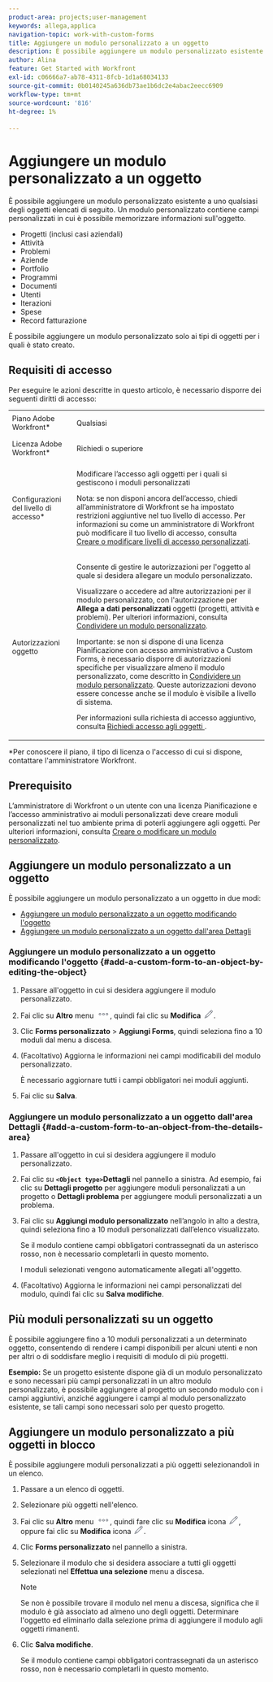 ```yaml
---
product-area: projects;user-management
keywords: allega,applica
navigation-topic: work-with-custom-forms
title: Aggiungere un modulo personalizzato a un oggetto
description: È possibile aggiungere un modulo personalizzato esistente a uno qualsiasi degli oggetti elencati di seguito. Un modulo personalizzato contiene campi personalizzati in cui è possibile memorizzare informazioni sull'oggetto.
author: Alina
feature: Get Started with Workfront
exl-id: c06666a7-ab78-4311-8fcb-1d1a68034133
source-git-commit: 0b0140245a636db73ae1b6dc2e4abac2eecc6909
workflow-type: tm+mt
source-wordcount: '816'
ht-degree: 1%

---
```


# Aggiungere un modulo personalizzato a un oggetto

<!--
<span class="preview">The highlighted information on this page refers to functionality not yet generally available. It is available only in the Preview environment.</span> -->

È possibile aggiungere un modulo personalizzato esistente a uno qualsiasi degli oggetti elencati di seguito. Un modulo personalizzato contiene campi personalizzati in cui è possibile memorizzare informazioni sull&#39;oggetto.

* Progetti (inclusi casi aziendali)
* Attività
* Problemi
* Aziende
* Portfolio
* Programmi
* Documenti
* Utenti
* Iterazioni
* Spese
* Record fatturazione

È possibile aggiungere un modulo personalizzato solo ai tipi di oggetti per i quali è stato creato.

## Requisiti di accesso

Per eseguire le azioni descritte in questo articolo, è necessario disporre dei seguenti diritti di accesso:

<table style="table-layout:auto"> 
 <col> 
 <col> 
 <tbody> 
  <tr> 
   <td role="rowheader">Piano Adobe Workfront*</td> 
   <td> <p>Qualsiasi </p> </td> 
  </tr> 
  <tr> 
   <td role="rowheader">Licenza Adobe Workfront*</td> 
   <td> <p>Richiedi o superiore</p> </td> 
  </tr> 
  <tr> 
   <td role="rowheader">Configurazioni del livello di accesso*</td> 
   <td> <p>Modificare l’accesso agli oggetti per i quali si gestiscono i moduli personalizzati</p> <p>Nota: se non disponi ancora dell’accesso, chiedi all’amministratore di Workfront se ha impostato restrizioni aggiuntive nel tuo livello di accesso. Per informazioni su come un amministratore di Workfront può modificare il tuo livello di accesso, consulta <a href="../../administration-and-setup/add-users/configure-and-grant-access/create-modify-access-levels.md" class="MCXref xref">Creare o modificare livelli di accesso personalizzati</a>.</p> </td> 
  </tr> 
  <tr> 
   <td role="rowheader">Autorizzazioni oggetto</td> 
   <td> <p>Consente di gestire le autorizzazioni per l'oggetto al quale si desidera allegare un modulo personalizzato.</p> <p>Visualizzare o accedere ad altre autorizzazioni per il modulo personalizzato, con l'autorizzazione per <b>Allega a dati personalizzati</b> oggetti (progetti, attività e problemi). Per ulteriori informazioni, consulta <a href="../../administration-and-setup/customize-workfront/create-manage-custom-forms/share-access-to-a-custom-form.md" class="MCXref xref">Condividere un modulo personalizzato</a>.</p> <p>Importante: se non si dispone di una licenza Pianificazione con accesso amministrativo a Custom Forms, è necessario disporre di autorizzazioni specifiche per visualizzare almeno il modulo personalizzato, come descritto in <a href="../../administration-and-setup/customize-workfront/create-manage-custom-forms/share-access-to-a-custom-form.md" class="MCXref xref">Condividere un modulo personalizzato</a>. Queste autorizzazioni devono essere concesse anche se il modulo è visibile a livello di sistema. </p> <p>Per informazioni sulla richiesta di accesso aggiuntivo, consulta <a href="../../workfront-basics/grant-and-request-access-to-objects/request-access.md" class="MCXref xref">Richiedi accesso agli oggetti </a>.</p> </td> 
  </tr> 
 </tbody> 
</table>

&#42;Per conoscere il piano, il tipo di licenza o l&#39;accesso di cui si dispone, contattare l&#39;amministratore Workfront.

## Prerequisito

L’amministratore di Workfront o un utente con una licenza Pianificazione e l’accesso amministrativo ai moduli personalizzati deve creare moduli personalizzati nel tuo ambiente prima di poterli aggiungere agli oggetti. Per ulteriori informazioni, consulta [Creare o modificare un modulo personalizzato](../../administration-and-setup/customize-workfront/create-manage-custom-forms/create-or-edit-a-custom-form.md).

## Aggiungere un modulo personalizzato a un oggetto

È possibile aggiungere un modulo personalizzato a un oggetto in due modi:

* [Aggiungere un modulo personalizzato a un oggetto modificando l&#39;oggetto](#add-a-custom-form-to-an-object-by-editing-the-object)
* [Aggiungere un modulo personalizzato a un oggetto dall&#39;area Dettagli](#add-a-custom-form-to-an-object-from-the-details-area)

### Aggiungere un modulo personalizzato a un oggetto modificando l&#39;oggetto {#add-a-custom-form-to-an-object-by-editing-the-object}

1. Passare all&#39;oggetto in cui si desidera aggiungere il modulo personalizzato.
1. Fai clic su **Altro** menu ![](assets/more-icon.png), quindi fai clic su **Modifica** ![](assets/edit-icon.png).
1. Clic **Forms personalizzato** > **Aggiungi Forms**, quindi seleziona fino a 10 moduli dal menu a discesa.

1. (Facoltativo) Aggiorna le informazioni nei campi modificabili del modulo personalizzato.

   È necessario aggiornare tutti i campi obbligatori nei moduli aggiunti.

1. Fai clic su **Salva**.

### Aggiungere un modulo personalizzato a un oggetto dall&#39;area Dettagli {#add-a-custom-form-to-an-object-from-the-details-area}

1. Passare all&#39;oggetto in cui si desidera aggiungere il modulo personalizzato.
1. Fai clic su **`<Object type>`Dettagli** nel pannello a sinistra. Ad esempio, fai clic su **Dettagli progetto** per aggiungere moduli personalizzati a un progetto o **Dettagli problema** per aggiungere moduli personalizzati a un problema.
1. Fai clic su **Aggiungi modulo personalizzato** nell’angolo in alto a destra, quindi seleziona fino a 10 moduli personalizzati dall’elenco visualizzato.

   Se il modulo contiene campi obbligatori contrassegnati da un asterisco rosso, non è necessario completarli in questo momento.

   I moduli selezionati vengono automaticamente allegati all&#39;oggetto.

1. (Facoltativo) Aggiorna le informazioni nei campi personalizzati del modulo, quindi fai clic su **Salva modifiche**.

## Più moduli personalizzati su un oggetto

È possibile aggiungere fino a 10 moduli personalizzati a un determinato oggetto, consentendo di rendere i campi disponibili per alcuni utenti e non per altri o di soddisfare meglio i requisiti di modulo di più progetti.

**Esempio:** Se un progetto esistente dispone già di un modulo personalizzato e sono necessari più campi personalizzati in un altro modulo personalizzato, è possibile aggiungere al progetto un secondo modulo con i campi aggiuntivi, anziché aggiungere i campi al modulo personalizzato esistente, se tali campi sono necessari solo per questo progetto.

## Aggiungere un modulo personalizzato a più oggetti in blocco

È possibile aggiungere moduli personalizzati a più oggetti selezionandoli in un elenco.

<!--
drafted for bulk-editing projects. When it releases to Prod for projects, take "in the preview environment" and the yellow tags out. Add additional objects here in the same way when they become available:

>[!NOTE]
>
><span class="preview">For information about adding custom forms to projects in bulk in the Preview environment, see the article [Edit projects](../../manage-work/projects/manage-projects/edit-projects.md)</span>.

-->

1. Passare a un elenco di oggetti.
1. Selezionare più oggetti nell&#39;elenco.

1. Fai clic su **Altro** menu ![](assets/more-icon.png), quindi fare clic su **Modifica** icona  ![](assets/edit-icon.png), oppure fai clic su **Modifica** icona ![](assets/edit-icon.png).
1. Clic **Forms personalizzato** nel pannello a sinistra.
1. Selezionare il modulo che si desidera associare a tutti gli oggetti selezionati nel **Effettua una selezione** menu a discesa.
   >[!NOTE]
   >
   >Se non è possibile trovare il modulo nel menu a discesa, significa che il modulo è già associato ad almeno uno degli oggetti. Determinare l&#39;oggetto ed eliminarlo dalla selezione prima di aggiungere il modulo agli oggetti rimanenti.

1. Clic **Salva modifiche**.

   Se il modulo contiene campi obbligatori contrassegnati da un asterisco rosso, non è necessario completarli in questo momento.

